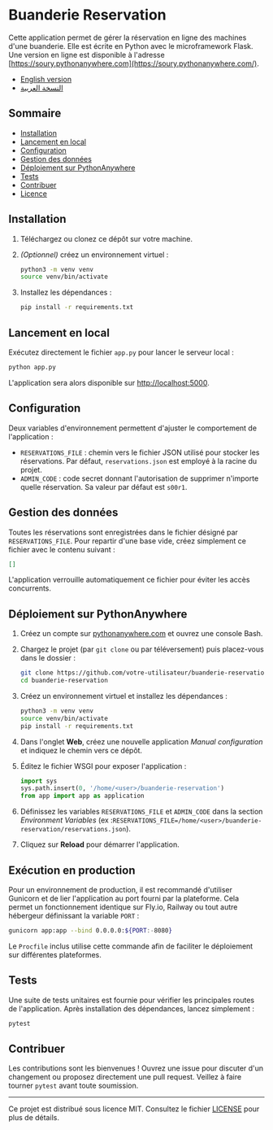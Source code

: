 # Buanderie Reservation

Cette application permet de gérer la réservation en ligne des machines d'une buanderie. Elle est écrite en Python avec le microframework Flask. Une version en ligne est disponible à l'adresse [https://soury.pythonanywhere.com](https://soury.pythonanywhere.com/).

- [English version](README.en.md)
- [النسخة العربية](README.ar.md)

## Sommaire
- [Installation](#installation)
- [Lancement en local](#lancement-en-local)
- [Configuration](#configuration)
- [Gestion des données](#gestion-des-données)
- [Déploiement sur PythonAnywhere](#déploiement-sur-pythonanywhere)
- [Tests](#tests)
- [Contribuer](#contribuer)
- [Licence](#licence)

## Installation

1. Téléchargez ou clonez ce dépôt sur votre machine.
2. *(Optionnel)* créez un environnement virtuel :

   ```bash
   python3 -m venv venv
   source venv/bin/activate
   ```

3. Installez les dépendances :

   ```bash
   pip install -r requirements.txt
   ```

## Lancement en local

Exécutez directement le fichier `app.py` pour lancer le serveur local :

```bash
python app.py
```

L'application sera alors disponible sur [http://localhost:5000](http://localhost:5000).

## Configuration

Deux variables d'environnement permettent d'ajuster le comportement de l'application :

- `RESERVATIONS_FILE` : chemin vers le fichier JSON utilisé pour stocker les réservations. Par défaut, `reservations.json` est employé à la racine du projet.
- `ADMIN_CODE` : code secret donnant l'autorisation de supprimer n'importe quelle réservation. Sa valeur par défaut est `s00r1`.

## Gestion des données

Toutes les réservations sont enregistrées dans le fichier désigné par `RESERVATIONS_FILE`. Pour repartir d'une base vide, créez simplement ce fichier avec le contenu suivant :

```json
[]
```

L'application verrouille automatiquement ce fichier pour éviter les accès concurrents.

## Déploiement sur PythonAnywhere

1. Créez un compte sur [pythonanywhere.com](https://www.pythonanywhere.com/) et ouvrez une console Bash.
2. Chargez le projet (par `git clone` ou par téléversement) puis placez-vous dans le dossier :

   ```bash
   git clone https://github.com/votre-utilisateur/buanderie-reservation.git
   cd buanderie-reservation
   ```

3. Créez un environnement virtuel et installez les dépendances :

   ```bash
   python3 -m venv venv
   source venv/bin/activate
   pip install -r requirements.txt
   ```

4. Dans l'onglet **Web**, créez une nouvelle application *Manual configuration* et indiquez le chemin vers ce dépôt.
5. Éditez le fichier WSGI pour exposer l'application :

   ```python
   import sys
   sys.path.insert(0, '/home/<user>/buanderie-reservation')
   from app import app as application
   ```

6. Définissez les variables `RESERVATIONS_FILE` et `ADMIN_CODE` dans la section *Environment Variables* (ex :`RESERVATIONS_FILE=/home/<user>/buanderie-reservation/reservations.json`).
7. Cliquez sur **Reload** pour démarrer l'application.

## Exécution en production

Pour un environnement de production, il est recommandé d'utiliser Gunicorn et de lier l'application au port fourni par la plateforme. Cela permet un fonctionnement identique sur Fly.io, Railway ou tout autre hébergeur définissant la variable `PORT` :

```bash
gunicorn app:app --bind 0.0.0.0:${PORT:-8080}
```

Le `Procfile` inclus utilise cette commande afin de faciliter le déploiement sur différentes plateformes.

## Tests

Une suite de tests unitaires est fournie pour vérifier les principales routes de l'application. Après installation des dépendances, lancez simplement :

```bash
pytest
```

## Contribuer

Les contributions sont les bienvenues ! Ouvrez une issue pour discuter d'un changement ou proposez directement une pull request. Veillez à faire tourner `pytest` avant toute soumission.

---

Ce projet est distribué sous licence MIT. Consultez le fichier [LICENSE](LICENSE) pour plus de détails.


